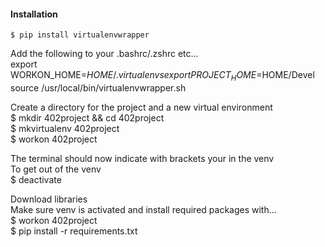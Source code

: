 #### Installation  
    $ pip install virtualenvwrapper  

Add the following to your .bashrc/.zshrc etc...  
    export WORKON_HOME=$HOME/.virtualenvs  
    export PROJECT_HOME=$HOME/Devel  
    source /usr/local/bin/virtualenvwrapper.sh  

Create a directory for the project and a new virtual environment  
    $ mkdir 402project && cd 402project   
    $ mkvirtualenv  402project  
    $ workon 402project  

The terminal should now indicate with brackets your in the venv  
To get out of the venv  
    $ deactivate   

Download libraries  
Make sure venv is activated and install required packages with...   
    $ workon 402project  
    $ pip install -r requirements.txt  
